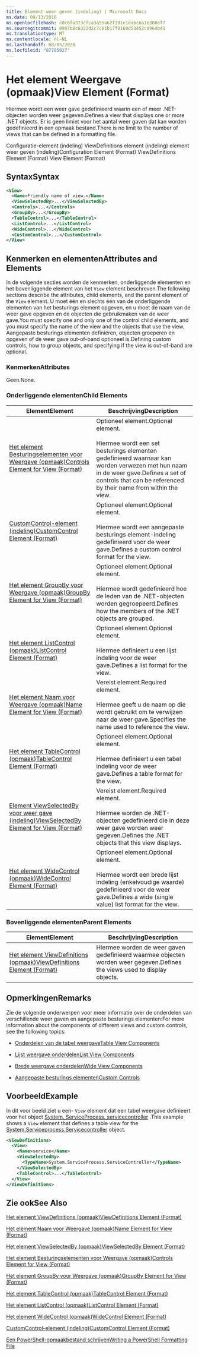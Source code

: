 ```yaml
---
title: Element weer geven (indeling) | Microsoft Docs
ms.date: 09/13/2016
ms.openlocfilehash: c0c6fa373cfca3a55a62f201e1eabc6a1e308ef7
ms.sourcegitcommit: 0907b8c6322d2c7c61b17f8168d53452c8964b41
ms.translationtype: MT
ms.contentlocale: nl-NL
ms.lasthandoff: 08/05/2020
ms.locfileid: "87785027"
---
```

# <a name="view-element-format"></a><span data-ttu-id="7225d-102">Het element Weergave (opmaak)</span><span class="sxs-lookup"><span data-stu-id="7225d-102">View Element (Format)</span></span>

<span data-ttu-id="7225d-103">Hiermee wordt een weer gave gedefinieerd waarin een of meer .NET-objecten worden weer gegeven.</span><span class="sxs-lookup"><span data-stu-id="7225d-103">Defines a view that displays one or more .NET objects.</span></span> <span data-ttu-id="7225d-104">Er is geen limiet voor het aantal weer gaven dat kan worden gedefinieerd in een opmaak bestand.</span><span class="sxs-lookup"><span data-stu-id="7225d-104">There is no limit to the number of views that can be defined in a formatting file.</span></span>

<span data-ttu-id="7225d-105">Configuratie-element (indeling) ViewDefinitions element (indeling) element weer geven (indeling)</span><span class="sxs-lookup"><span data-stu-id="7225d-105">Configuration Element (Format) ViewDefinitions Element (Format) View Element (Format)</span></span>

## <a name="syntax"></a><span data-ttu-id="7225d-106">Syntax</span><span class="sxs-lookup"><span data-stu-id="7225d-106">Syntax</span></span>

```xml
<View>
  <Name>Friendly name of view.</Name>
  <ViewSelectedBy>...</ViewSelectedBy>
  <Controls>...</Controls>
  <GroupBy>...</GroupBy>
  <TableControl>...</TableControl>
  <ListControl>...</ListControl>
  <WideControl>...</WideControl>
  <CustomControl>...</CustomControl>
</View>
```

## <a name="attributes-and-elements"></a><span data-ttu-id="7225d-107">Kenmerken en elementen</span><span class="sxs-lookup"><span data-stu-id="7225d-107">Attributes and Elements</span></span>

<span data-ttu-id="7225d-108">In de volgende secties worden de kenmerken, onderliggende elementen en het bovenliggende element van het `View` element beschreven.</span><span class="sxs-lookup"><span data-stu-id="7225d-108">The following sections describe the attributes, child elements, and the parent element of the `View` element.</span></span> <span data-ttu-id="7225d-109">U moet één en slechts één van de onderliggende elementen van het besturings element opgeven, en u moet de naam van de weer gave opgeven en de objecten die gebruikmaken van de weer gave.</span><span class="sxs-lookup"><span data-stu-id="7225d-109">You must specify one and only one of the control child elements, and you must specify the name of the view and the objects that use the view.</span></span> <span data-ttu-id="7225d-110">Aangepaste besturings elementen definiëren, objecten groeperen en opgeven of de weer gave out-of-band optioneel is.</span><span class="sxs-lookup"><span data-stu-id="7225d-110">Defining custom controls, how to group objects, and specifying if the view is out-of-band are optional.</span></span>

### <a name="attributes"></a><span data-ttu-id="7225d-111">Kenmerken</span><span class="sxs-lookup"><span data-stu-id="7225d-111">Attributes</span></span>

<span data-ttu-id="7225d-112">Geen.</span><span class="sxs-lookup"><span data-stu-id="7225d-112">None.</span></span>

### <a name="child-elements"></a><span data-ttu-id="7225d-113">Onderliggende elementen</span><span class="sxs-lookup"><span data-stu-id="7225d-113">Child Elements</span></span>

|<span data-ttu-id="7225d-114">Element</span><span class="sxs-lookup"><span data-stu-id="7225d-114">Element</span></span>|<span data-ttu-id="7225d-115">Beschrijving</span><span class="sxs-lookup"><span data-stu-id="7225d-115">Description</span></span>|
|-------------|-----------------|
|[<span data-ttu-id="7225d-116">Het element Besturingselementen voor Weergave (opmaak)</span><span class="sxs-lookup"><span data-stu-id="7225d-116">Controls Element for View (Format)</span></span>](./controls-element-for-view-format.md)|<span data-ttu-id="7225d-117">Optioneel element.</span><span class="sxs-lookup"><span data-stu-id="7225d-117">Optional element.</span></span><br /><br /> <span data-ttu-id="7225d-118">Hiermee wordt een set besturings elementen gedefinieerd waarnaar kan worden verwezen met hun naam in de weer gave.</span><span class="sxs-lookup"><span data-stu-id="7225d-118">Defines a set of controls that can be referenced by their name from within the view.</span></span>|
|[<span data-ttu-id="7225d-119">CustomControl-element (indeling)</span><span class="sxs-lookup"><span data-stu-id="7225d-119">CustomControl Element (Format)</span></span>](./customcontrol-element-for-groupby-format.md)|<span data-ttu-id="7225d-120">Optioneel element.</span><span class="sxs-lookup"><span data-stu-id="7225d-120">Optional element.</span></span><br /><br /> <span data-ttu-id="7225d-121">Hiermee wordt een aangepaste besturings element-indeling gedefinieerd voor de weer gave.</span><span class="sxs-lookup"><span data-stu-id="7225d-121">Defines a custom control format for the view.</span></span>|
|[<span data-ttu-id="7225d-122">Het element GroupBy voor Weergave (opmaak)</span><span class="sxs-lookup"><span data-stu-id="7225d-122">GroupBy Element for View (Format)</span></span>](./groupby-element-for-view-format.md)|<span data-ttu-id="7225d-123">Optioneel element.</span><span class="sxs-lookup"><span data-stu-id="7225d-123">Optional element.</span></span><br /><br /> <span data-ttu-id="7225d-124">Hiermee wordt gedefinieerd hoe de leden van de .NET-objecten worden gegroepeerd.</span><span class="sxs-lookup"><span data-stu-id="7225d-124">Defines how the members of the .NET objects are grouped.</span></span>|
|[<span data-ttu-id="7225d-125">Het element ListControl (opmaak)</span><span class="sxs-lookup"><span data-stu-id="7225d-125">ListControl Element (Format)</span></span>](./listcontrol-element-format.md)|<span data-ttu-id="7225d-126">Optioneel element.</span><span class="sxs-lookup"><span data-stu-id="7225d-126">Optional element.</span></span><br /><br /> <span data-ttu-id="7225d-127">Hiermee definieert u een lijst indeling voor de weer gave.</span><span class="sxs-lookup"><span data-stu-id="7225d-127">Defines a list format for the view.</span></span>|
|[<span data-ttu-id="7225d-128">Het element Naam voor Weergave (opmaak)</span><span class="sxs-lookup"><span data-stu-id="7225d-128">Name Element for View (Format)</span></span>](./name-element-for-view-format.md)|<span data-ttu-id="7225d-129">Vereist element.</span><span class="sxs-lookup"><span data-stu-id="7225d-129">Required element.</span></span><br /><br /> <span data-ttu-id="7225d-130">Hiermee geeft u de naam op die wordt gebruikt om te verwijzen naar de weer gave.</span><span class="sxs-lookup"><span data-stu-id="7225d-130">Specifies the name used to reference the view.</span></span>|
|[<span data-ttu-id="7225d-131">Het element TableControl (opmaak)</span><span class="sxs-lookup"><span data-stu-id="7225d-131">TableControl Element (Format)</span></span>](./tablecontrol-element-format.md)|<span data-ttu-id="7225d-132">Optioneel element.</span><span class="sxs-lookup"><span data-stu-id="7225d-132">Optional element.</span></span><br /><br /> <span data-ttu-id="7225d-133">Hiermee definieert u een tabel indeling voor de weer gave.</span><span class="sxs-lookup"><span data-stu-id="7225d-133">Defines a table format for the view.</span></span>|
|[<span data-ttu-id="7225d-134">Element ViewSelectedBy voor weer gave (indeling)</span><span class="sxs-lookup"><span data-stu-id="7225d-134">ViewSelectedBy Element for View (Format)</span></span>](./viewselectedby-element-format.md)|<span data-ttu-id="7225d-135">Vereist element.</span><span class="sxs-lookup"><span data-stu-id="7225d-135">Required element.</span></span><br /><br /> <span data-ttu-id="7225d-136">Hiermee worden de .NET-objecten gedefinieerd die in deze weer gave worden weer gegeven.</span><span class="sxs-lookup"><span data-stu-id="7225d-136">Defines the .NET objects that this view displays.</span></span>|
|[<span data-ttu-id="7225d-137">Het element WideControl (opmaak)</span><span class="sxs-lookup"><span data-stu-id="7225d-137">WideControl Element (Format)</span></span>](./widecontrol-element-format.md)|<span data-ttu-id="7225d-138">Optioneel element.</span><span class="sxs-lookup"><span data-stu-id="7225d-138">Optional element.</span></span><br /><br /> <span data-ttu-id="7225d-139">Hiermee wordt een brede lijst indeling (enkelvoudige waarde) gedefinieerd voor de weer gave.</span><span class="sxs-lookup"><span data-stu-id="7225d-139">Defines a wide (single value) list format for the view.</span></span>|

### <a name="parent-elements"></a><span data-ttu-id="7225d-140">Bovenliggende elementen</span><span class="sxs-lookup"><span data-stu-id="7225d-140">Parent Elements</span></span>

|<span data-ttu-id="7225d-141">Element</span><span class="sxs-lookup"><span data-stu-id="7225d-141">Element</span></span>|<span data-ttu-id="7225d-142">Beschrijving</span><span class="sxs-lookup"><span data-stu-id="7225d-142">Description</span></span>|
|-------------|-----------------|
|[<span data-ttu-id="7225d-143">Het element ViewDefinitions (opmaak)</span><span class="sxs-lookup"><span data-stu-id="7225d-143">ViewDefinitions Element (Format)</span></span>](./viewdefinitions-element-format.md)|<span data-ttu-id="7225d-144">Hiermee worden de weer gaven gedefinieerd waarmee objecten worden weer gegeven.</span><span class="sxs-lookup"><span data-stu-id="7225d-144">Defines the views used to display objects.</span></span>|

## <a name="remarks"></a><span data-ttu-id="7225d-145">Opmerkingen</span><span class="sxs-lookup"><span data-stu-id="7225d-145">Remarks</span></span>

<span data-ttu-id="7225d-146">Zie de volgende onderwerpen voor meer informatie over de onderdelen van verschillende weer gaven en aangepaste besturings elementen:</span><span class="sxs-lookup"><span data-stu-id="7225d-146">For more information about the components of different views and custom controls, see the following topics:</span></span>

- [<span data-ttu-id="7225d-147">Onderdelen van de tabel weergave</span><span class="sxs-lookup"><span data-stu-id="7225d-147">Table View Components</span></span>](./creating-a-table-view.md)

- [<span data-ttu-id="7225d-148">Lijst weergave onderdelen</span><span class="sxs-lookup"><span data-stu-id="7225d-148">List View Components</span></span>](./creating-a-list-view.md)

- [<span data-ttu-id="7225d-149">Brede weergave onderdelen</span><span class="sxs-lookup"><span data-stu-id="7225d-149">Wide View Components</span></span>](./creating-a-wide-view.md)

- [<span data-ttu-id="7225d-150">Aangepaste besturings elementen</span><span class="sxs-lookup"><span data-stu-id="7225d-150">Custom Controls</span></span>](./creating-custom-controls.md)

## <a name="example"></a><span data-ttu-id="7225d-151">Voorbeeld</span><span class="sxs-lookup"><span data-stu-id="7225d-151">Example</span></span>

<span data-ttu-id="7225d-152">In dit voor beeld ziet u een- `View` element dat een tabel weergave definieert voor het object [System. ServiceProcess. servicecontroller](/dotnet/api/System.ServiceProcess.ServiceController) .</span><span class="sxs-lookup"><span data-stu-id="7225d-152">This example shows a `View` element that defines a table view for the [System.Serviceprocess.Servicecontroller](/dotnet/api/System.ServiceProcess.ServiceController) object.</span></span>

```xml
<ViewDefinitions>
  <View>
    <Name>service</Name>
    <ViewSelectedBy>
      <TypeName>System.ServiceProcess.ServiceController</TypeName>
    </ViewSelectedBy>
    <TableControl>...</TableControl>
  </View>
</ViewDefinitions>

```

## <a name="see-also"></a><span data-ttu-id="7225d-153">Zie ook</span><span class="sxs-lookup"><span data-stu-id="7225d-153">See Also</span></span>

[<span data-ttu-id="7225d-154">Het element ViewDefinitions (opmaak)</span><span class="sxs-lookup"><span data-stu-id="7225d-154">ViewDefinitions Element (Format)</span></span>](./viewdefinitions-element-format.md)

[<span data-ttu-id="7225d-155">Het element Naam voor Weergave (opmaak)</span><span class="sxs-lookup"><span data-stu-id="7225d-155">Name Element for View (Format)</span></span>](./name-element-for-view-format.md)

[<span data-ttu-id="7225d-156">Het element ViewSelectedBy (opmaak)</span><span class="sxs-lookup"><span data-stu-id="7225d-156">ViewSelectedBy Element (Format)</span></span>](./viewselectedby-element-format.md)

[<span data-ttu-id="7225d-157">Het element Besturingselementen voor Weergave (opmaak)</span><span class="sxs-lookup"><span data-stu-id="7225d-157">Controls Element for View (Format)</span></span>](./controls-element-for-view-format.md)

[<span data-ttu-id="7225d-158">Het element GroupBy voor Weergave (opmaak)</span><span class="sxs-lookup"><span data-stu-id="7225d-158">GroupBy Element for View (Format)</span></span>](./groupby-element-for-view-format.md)

[<span data-ttu-id="7225d-159">Het element TableControl (opmaak)</span><span class="sxs-lookup"><span data-stu-id="7225d-159">TableControl Element (Format)</span></span>](./tablecontrol-element-format.md)

[<span data-ttu-id="7225d-160">Het element ListControl (opmaak)</span><span class="sxs-lookup"><span data-stu-id="7225d-160">ListControl Element (Format)</span></span>](./listcontrol-element-format.md)

[<span data-ttu-id="7225d-161">Het element WideControl (opmaak)</span><span class="sxs-lookup"><span data-stu-id="7225d-161">WideControl Element (Format)</span></span>](./widecontrol-element-format.md)

[<span data-ttu-id="7225d-162">CustomControl-element (indeling)</span><span class="sxs-lookup"><span data-stu-id="7225d-162">CustomControl Element (Format)</span></span>](./customcontrol-element-for-groupby-format.md)

[<span data-ttu-id="7225d-163">Een PowerShell-opmaakbestand schrijven</span><span class="sxs-lookup"><span data-stu-id="7225d-163">Writing a PowerShell Formatting File</span></span>](./writing-a-powershell-formatting-file.md)
